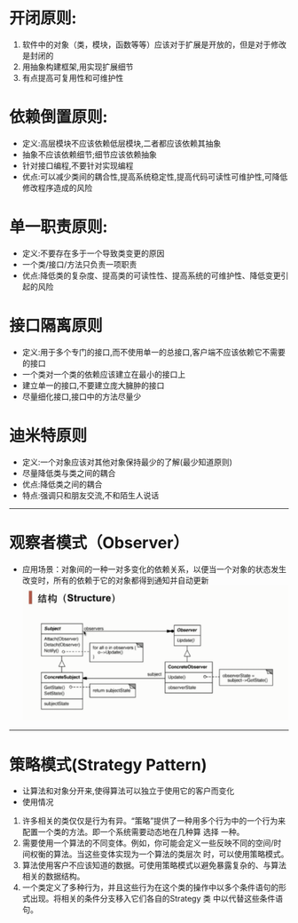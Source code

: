 # 开闭原则:

1. 软件中的对象（类，模块，函数等等）应该对于扩展是开放的，但是对于修改是封闭的
2. 用抽象构建框架,用实现扩展细节 
3. 有点提高可复用性和可维护性

# 依赖倒置原则:

- 定义:高层模块不应该依赖低层模块,二者都应该依赖其抽象
- 抽象不应该依赖细节;细节应该依赖抽象
- 针对接口编程,不要针对实现编程
- 优点:可以减少类间的耦合性,提高系统稳定性,提高代码可读性可维护性,可降低修改程序造成的风险

# 单一职责原则:

- 定义:不要存在多于一个导致类变更的原因
- 一个类/接口/方法只负责一项职责
- 优点:降低类的复杂度、提高类的可读性性、提高系统的可维护性、降低变更引起的风险

# 接口隔离原则

- 定义:用于多个专门的接口,而不使用单一的总接口,客户端不应该依赖它不需要的接口
- 一个类对一个类的依赖应该建立在最小的接口上
- 建立单一的接口,不要建立庞大臃肿的接口
- 尽量细化接口,接口中的方法尽量少

# 迪米特原则

- 定义:一个对象应该对其他对象保持最少的了解(最少知道原则)
- 尽量降低类与类之间的耦合
- 优点:降低类之间的耦合
- 特点:强调只和朋友交流,不和陌生人说话

[^朋友]: 出现在成员变量、方法输出、输出参数中的类称为成员朋友类,出现在方法体内部的类不属于朋友类

------
# 观察者模式（Observer）
- 应用场景：对象间的一种一对多变化的依赖关系，以便当一个对象的状态发生改变时，所有的依赖于它的对象都得到通知并自动更新
  ![观察者模式结构](观察者模式结构.png)
------
# 策略模式(Strategy Pattern)
- 让算法和对象分开来,使得算法可以独立于使用它的客户而变化
- 使用情况
1. 许多相关的类仅仅是行为有异。“策略”提供了一种用多个行为中的一个行为来配置一个类的方法。即一个系统需要动态地在几种算      选择    一种。
2. 需要使用一个算法的不同变体。例如，你可能会定义一些反映不同的空间/时间权衡的算法。当这些变体实现为一个算法的类层次              时，可以使用策略模式。
3. 算法使用客户不应该知道的数据。可使用策略模式以避免暴露复杂的、与算法相关的数据结构。
4. 一个类定义了多种行为，并且这些行为在这个类的操作中以多个条件语句的形式出现。将相关的条件分支移入它们各自的Strategy      类    中以代替这些条件语句。 

